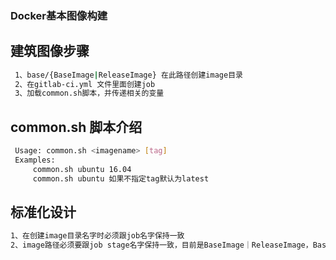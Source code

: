 ### Docker基本图像构建

## 建筑图像步骤
```bash
 1、base/{BaseImage|ReleaseImage} 在此路径创建image目录
 2、在gitlab-ci.yml 文件里面创建job
 3、加载common.sh脚本，并传递相关的变量
 ```
## common.sh 脚本介绍
```bash
 Usage: common.sh <imagename> [tag]
 Examples:
     common.sh ubuntu 16.04
     common.sh ubuntu 如果不指定tag默认为latest
 ```

## 标准化设计
```bash
1、在创建image目录名字时必须跟job名字保持一致
2、image路径必须要跟job stage名字保持一致，目前是BaseImage｜ReleaseImage，BaseImage用来存放最基础os image，ReleaseImage用来存放各编程语言使用的image 但是ReleaseImage必须依赖BaseImage构建。
